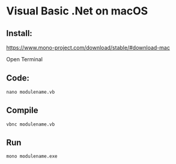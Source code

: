 # Visual Basic .Net on macOS #

Install:  
-
  https://www.mono-project.com/download/stable/#download-mac  

Open Terminal

Code:
-
    nano modulename.vb
  
Compile
-
    vbnc modulename.vb
  
Run
-
    mono modulename.exe